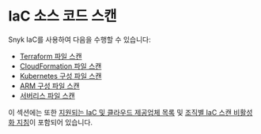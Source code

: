 # IaC 소스 코드 스캔

Snyk IaC를 사용하여 다음을 수행할 수 있습니다:

* [Terraform 파일 스캔](scan-terraform-files/)
* [CloudFormation 파일 스캔](scan-cloudformation-files/)
* [Kubernetes 구성 파일 스캔](scan-kubernetes-configuration-files/)
* [ARM 구성 파일 스캔](scan-arm-configuration-files.md)
* [서버리스 파일 스캔](scan-serverless-files.md)

이 섹션에는 또한 [지원되는 IaC 및 클라우드 제공업체 목록](../supported-iac-languages-cloud-providers-and-cloud-resources/) 및 [조직별 IaC 스캔 비활성화 지침](disable-iac-scans-per-organization-current-iac.md)이 포함되어 있습니다.
